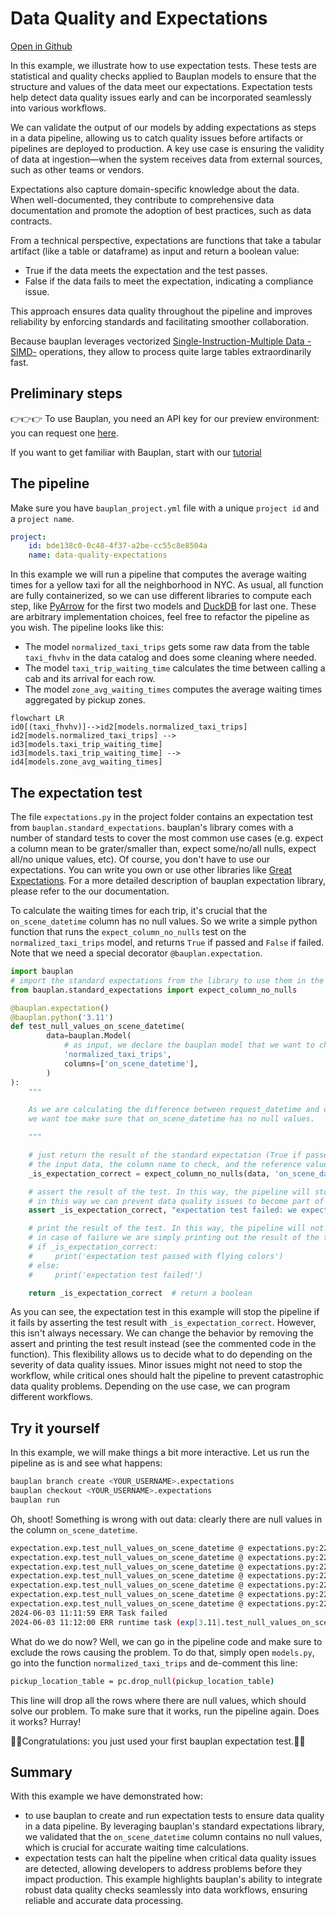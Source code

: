 # Data Quality and Expectations

[Open in Github](https://github.com/BauplanLabs/examples/tree/main/04-data-quality-expectations)

In this example, we illustrate how to use expectation tests. These tests are statistical and quality checks applied to Bauplan models to ensure that the structure and values of the data meet our expectations. Expectation tests help detect data quality issues early and can be incorporated seamlessly into various workflows.

We can validate the output of our models by adding expectations as steps in a data pipeline, allowing us to catch quality issues before artifacts or pipelines are deployed to production. A key use case is ensuring the validity of data at ingestion—when the system receives data from external sources, such as other teams or vendors.

Expectations also capture domain-specific knowledge about the data. When well-documented, they contribute to comprehensive data documentation and promote the adoption of best practices, such as data contracts.

From a technical perspective, expectations are functions that take a tabular artifact (like a table or dataframe) as input and return a boolean value:

- True if the data meets the expectation and the test passes.
- False if the data fails to meet the expectation, indicating a compliance issue.

This approach ensures data quality throughout the pipeline and improves reliability by enforcing standards and facilitating smoother collaboration.

Because bauplan leverages vectorized [Single-Instruction-Multiple Data -SIMD-](https://en.wikipedia.org/wiki/Single_instruction,_multiple_data) operations, they allow to process quite large tables extraordinarily fast.

## Preliminary steps

👉👉👉 To use Bauplan, you need an API key for our preview environment: you can request one [here](https://www.bauplanlabs.com/#join).

If you want to get familiar with Bauplan, start with our [tutorial](https://docs.bauplanlabs.com/en/latest/tutorial/01_quick_start.html#)

## The pipeline

Make sure you have `bauplan_project.yml` file with a unique `project id` and a `project name`.

```yaml
project:
    id: bde138c0-0c48-4f37-a2be-cc55c8e8504a
    name: data-quality-expectations
```

In this example we will run a pipeline that computes the average waiting times for a yellow taxi for all the neighborhood in NYC. As usual, all function are fully containerized, so we can use different libraries to compute each step, like [PyArrow](https://arrow.apache.org/docs/python/index.html) for the first two models and [DuckDB](https://duckdb.org/docs/) for last one. These are arbitrary implementation choices, feel free to refactor the pipeline as you wish. The pipeline looks like this:

- The model `normalized_taxi_trips` gets some raw data from the table `taxi_fhvhv` in the data catalog and does some cleaning where needed.
- The model `taxi_trip_waiting_time` calculates the time between calling a cab and its arrival for each row.
- The model `zone_avg_waiting_times` computes the average waiting times aggregated by pickup zones.

```mermaid
flowchart LR
id0[(taxi_fhvhv)]-->id2[models.normalized_taxi_trips]
id2[models.normalized_taxi_trips] --> id3[models.taxi_trip_waiting_time]
id3[models.taxi_trip_waiting_time] --> id4[models.zone_avg_waiting_times]
```

## The expectation test

The file `expectations.py` in the project folder contains an expectation test from `bauplan.standard_expectations`. bauplan's library comes with a number of standard tests to cover the most common use cases (e.g. expect a column mean to be grater/smaller than, expect some/no/all nulls, expect all/no unique values, etc). Of course, you don't have to use our expectations. You can write you own or use other libraries like [Great Expectations](https://github.com/great-expectations/great_expectations). For a more detailed description of bauplan expectation library, please refer to the our documentation.

To calculate the waiting times for each trip, it's crucial that the `on_scene_datetime` column has no null values. So we write a simple python function that runs the `expect_column_no_nulls` test on the `normalized_taxi_trips` model, and returns `True` if passed and `False` if failed. Note that we need a special decorator `@bauplan.expectation`.

```python
import bauplan
# import the standard expectations from the library to use them in the functions below
from bauplan.standard_expectations import expect_column_no_nulls

@bauplan.expectation()
@bauplan.python('3.11')
def test_null_values_on_scene_datetime(
        data=bauplan.Model(
            # as input, we declare the bauplan model that we want to check
            'normalized_taxi_trips',
            columns=['on_scene_datetime'],
        )
):
    """

    As we are calculating the difference between request_datetime and on_scene_datetime
    we want toe make sure that on_scene_datetime has no null values.

    """

    # just return the result of the standard expectation (True if passed), passing to it
    # the input data, the column name to check, and the reference value
    _is_expectation_correct = expect_column_no_nulls(data, 'on_scene_datetime')

    # assert the result of the test. In this way, the pipeline will stop running if the expectation tests fails
    # in this way we can prevent data quality issues to become part of our production environment set up alerts.
    assert _is_expectation_correct, "expectation test failed: we expected on_scene_datetime to have no null values"

    # print the result of the test. In this way, the pipeline will not stop even if the expectation tests fails
    # in case of failure we are simply printing out the result of the test
    # if _is_expectation_correct:
    #     print('expectation test passed with flying colors')
    # else:
    #     print('expectation test failed!')

    return _is_expectation_correct  # return a boolean
```

As you can see, the expectation test in this example will stop the pipeline if it fails by asserting the test result with `_is_expectation_correct`. However, this isn't always necessary. We can change the behavior by removing the assert and printing the test result instead (see the commented code in the function). This flexibility allows us to decide what to do depending on the severity of data quality issues. Minor issues might not need to stop the workflow, while critical ones should halt the pipeline to prevent catastrophic data quality problems. Depending on the use case, we can program different workflows.

## Try it yourself

In this example, we will make things a bit more interactive. Let us run the pipeline as is and see what happens:

```bash
bauplan branch create <YOUR_USERNAME>.expectations
bauplan checkout <YOUR_USERNAME>.expectations
bauplan run
```

Oh, shoot! Something is wrong with out data: clearly there are null values in the column `on_scene_datetime`.

```bash
expectation.exp.test_null_values_on_scene_datetime @ expectations.py:22 |  ===> We are now checking for null values in on_scene_datetime
expectation.exp.test_null_values_on_scene_datetime @ expectations.py:22 |  ---> Exception occurred: AssertionError(expectation test failed: we expected on_scene_datetime to have no null values)
expectation.exp.test_null_values_on_scene_datetime @ expectations.py:22 |  ---> Stack trace
expectation.exp.test_null_values_on_scene_datetime @ expectations.py:22 |  --->
expectation.exp.test_null_values_on_scene_datetime @ expectations.py:22 |  ---> File '/bpln/bbff4e04/76a82274/snapshot/expectations.py', line 45, in test_null_values_on_scene_datetime
expectation.exp.test_null_values_on_scene_datetime @ expectations.py:22 |  --->     assert _is_expectation_correct, "expectation test failed: we expected on_scene_datetime to have no null values"
expectation.exp.test_null_values_on_scene_datetime @ expectations.py:22 |
2024-06-03 11:11:59 ERR Task failed
2024-06-03 11:12:00 ERR runtime task (exp[3.11].test_null_values_on_scene_datetime @ expectations.py:22) failed due to: AssertionError: expectation test failed: we expected on_scene_datetime to have no null values jobID=ee6c19c3-dc27-4b19-a8c9-53be47a84cbb
```

What do we do now? Well, we can go in the pipeline code and make sure to exclude the rows causing the problem. To do that, simply open `models.py`, go into the function `normalized_taxi_trips` and de-comment this line:

```bash
pickup_location_table = pc.drop_null(pickup_location_table)
```

This line will drop all the rows where there are null values, which should solve our problem. To make sure that it works, run the pipeline again. Does it works? Hurray!

👏👏Congratulations: you just used your first bauplan expectation test.👏👏

## Summary

With this example we have demonstrated how:

- to use bauplan to create and run expectation tests to ensure data quality in a data pipeline. By leveraging bauplan's standard expectations library, we validated that the `on_scene_datetime` column contains no null values, which is crucial for accurate waiting time calculations.
- expectation tests can halt the pipeline when critical data quality issues are detected, allowing developers to address problems before they impact production. This example highlights bauplan's ability to integrate robust data quality checks seamlessly into data workflows, ensuring reliable and accurate data processing.
